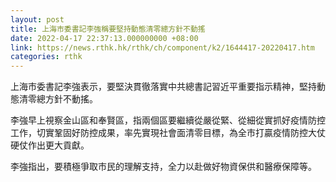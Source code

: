 ```yaml
---
layout: post
title: 上海市委書記李強稱要堅持動態清零總方針不動搖
date: 2022-04-17 22:37:13.000000000 +08:00
link: https://news.rthk.hk/rthk/ch/component/k2/1644417-20220417.htm
categories: rthk
---
```


上海市委書記李強表示，要堅決貫徹落實中共總書記習近平重要指示精神，堅持動態清零總方針不動搖。

李強早上視察金山區和奉賢區，指兩個區要繼續從嚴從緊、從細從實抓好疫情防控工作，切實鞏固好防控成果，率先實現社會面清零目標，為全市打贏疫情防控大仗硬仗作出更大貢獻。

李強指出，要積極爭取市民的理解支持，全力以赴做好物資保供和醫療保障等。
